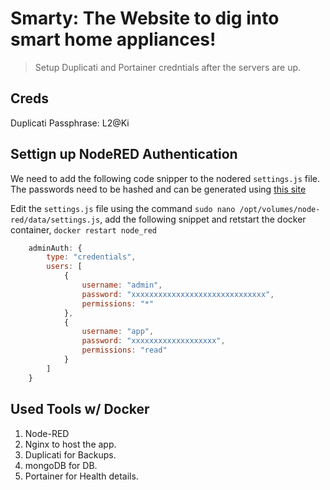 # Smarty: The Website to dig into smart home appliances!
> Setup Duplicati and Portainer credntials after the servers are up.

## Creds
Duplicati Passphrase: L2@Ki

## Settign up NodeRED Authentication

We need to add the following code snipper to the nodered `settings.js` file. The passwords need to be hashed and can be generated using [this site](https://www.devglan.com/online-tools/bcrypt-hash-generator)

Edit the `settings.js` file using the command `sudo nano /opt/volumes/node-red/data/settings.js`, add the following snippet and retstart the docker container, `docker restart node_red`

```js
    adminAuth: {
        type: "credentials",
        users: [
            {
                username: "admin",
                password: "xxxxxxxxxxxxxxxxxxxxxxxxxxxxxx",
                permissions: "*"
            },
            {
                username: "app",
                password: "xxxxxxxxxxxxxxxxxxx",
                permissions: "read"
            }
        ]
    }
```
## Used Tools w/ Docker
1. Node-RED
2. Nginx to host the app.
3. Duplicati for Backups.
4. mongoDB for DB.
5. Portainer for Health details.